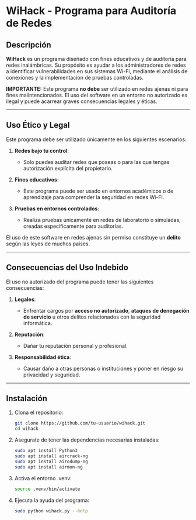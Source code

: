# WiHack - Programa para Auditoría de Redes

## Descripción

**WiHack** es un programa diseñado con fines educativos y de auditoría para redes inalámbricas. Su propósito es ayudar a los administradores de redes a identificar vulnerabilidades en sus sistemas Wi-Fi, mediante el análisis de conexiones y la implementación de pruebas controladas.

**IMPORTANTE:** Este programa **no debe** ser utilizado en redes ajenas ni para fines malintencionados. El uso del software en un entorno no autorizado es ilegal y puede acarrear graves consecuencias legales y éticas.

---

## Uso Ético y Legal

Este programa debe ser utilizado únicamente en los siguientes escenarios:

1. **Redes bajo tu control**:
   - Solo puedes auditar redes que poseas o para las que tengas autorización explícita del propietario.

2. **Fines educativos**:
   - Este programa puede ser usado en entornos académicos o de aprendizaje para comprender la seguridad en redes Wi-Fi.

3. **Pruebas en entornos controlados**:
   - Realiza pruebas únicamente en redes de laboratorio o simuladas, creadas específicamente para auditorías.

El uso de este software en redes ajenas sin permiso constituye un **delito** según las leyes de muchos países.

---

## Consecuencias del Uso Indebido

El uso no autorizado del programa puede tener las siguientes consecuencias:

1. **Legales**:
   - Enfrentar cargos por **acceso no autorizado**, **ataques de denegación de servicio** u otros delitos relacionados con la seguridad informática.

2. **Reputación**:
   - Dañar tu reputación personal y profesional.

3. **Responsabilidad ética**:
   - Causar daño a otras personas o instituciones y poner en riesgo su privacidad y seguridad.

---

## Instalación

1. Clona el repositorio:
   ```bash
   git clone https://github.com/tu-usuario/wihack.git
   cd wihack

2. Asegurate de tener las dependencias necesarias instaladas:
    ```bash
    sudo apt install Python3
    sudo apt install aircrack-ng
    sudo apt install airodump-ng
    sudo apt install airmon-ng

3. Activa el entorno .venv:
    ```bash
    source .venv/bin/activate

4. Ejecuta la ayuda del programa:
    ```bash
    sudo python wihack.py --help
